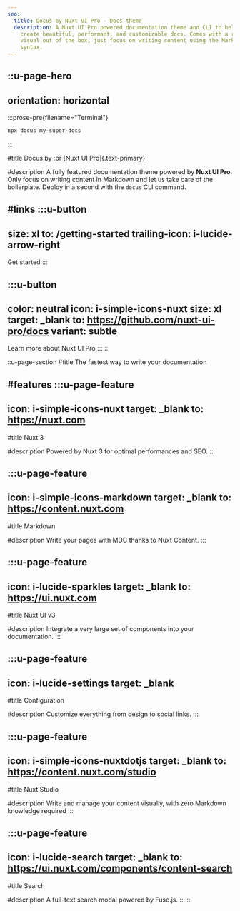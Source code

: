 ```yaml
---
seo:
  title: Docus by Nuxt UI Pro - Docs theme
  description: A Nuxt UI Pro powered documentation theme and CLI to help you
    create beautiful, performant, and customizable docs. Comes with a ready
    visual out of the box, just focus on writing content using the Markdown
    syntax.
---
```


::u-page-hero
---
orientation: horizontal
---
  :::prose-pre{filename="Terminal"}
  ```bash
  npx docus my-super-docs
  ```
  :::

#title
Docus by :br [Nuxt UI Pro]{.text-primary}

#description
A fully featured documentation theme powered by **Nuxt UI Pro**. Only focus on writing content in Markdown and let us take care of the boilerplate. Deploy in a second with the `docus` CLI command.

#links
  :::u-button
  ---
  size: xl
  to: /getting-started
  trailing-icon: i-lucide-arrow-right
  ---
  Get started
  :::

  :::u-button
  ---
  color: neutral
  icon: i-simple-icons-nuxt
  size: xl
  target: _blank
  to: https://github.com/nuxt-ui-pro/docs
  variant: subtle
  ---
  Learn more about Nuxt UI Pro
  :::
::

::u-page-section
#title
The fastest way to write your documentation

#features
  :::u-page-feature
  ---
  icon: i-simple-icons-nuxt
  target: _blank
  to: https://nuxt.com
  ---
  #title
  Nuxt 3
  
  #description
  Powered by Nuxt 3 for optimal performances and SEO.
  :::

  :::u-page-feature
  ---
  icon: i-simple-icons-markdown
  target: _blank
  to: https://content.nuxt.com
  ---
  #title
  Markdown
  
  #description
  Write your pages with MDC thanks to Nuxt Content.
  :::

  :::u-page-feature
  ---
  icon: i-lucide-sparkles
  target: _blank
  to: https://ui.nuxt.com
  ---
  #title
  Nuxt UI v3
  
  #description
  Integrate a very large set of components into your documentation.
  :::

  :::u-page-feature
  ---
  icon: i-lucide-settings
  target: _blank
  ---
  #title
  Configuration
  
  #description
  Customize everything from design to social links.
  :::

  :::u-page-feature
  ---
  icon: i-simple-icons-nuxtdotjs
  target: _blank
  to: https://content.nuxt.com/studio
  ---
  #title
  Nuxt Studio
  
  #description
  Write and manage your content visually, with zero Markdown knowledge required
  :::

  :::u-page-feature
  ---
  icon: i-lucide-search
  target: _blank
  to: https://ui.nuxt.com/components/content-search
  ---
  #title
  Search
  
  #description
  A full-text search modal powered by Fuse.js.
  :::
::
